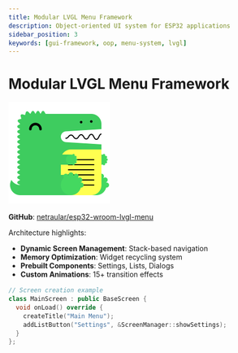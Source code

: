 ```yaml
---
title: Modular LVGL Menu Framework
description: Object-oriented UI system for ESP32 applications
sidebar_position: 3
keywords: [gui-framework, oop, menu-system, lvgl]
---
```


# Modular LVGL Menu Framework

![Menu Navigation Demo](./attachments/menu-transition.png "Animated Screen Transitions")

**GitHub**: [netraular/esp32-wroom-lvgl-menu](https://github.com/netraular/esp32-wroom-lvgl-menu)

Architecture highlights:

- **Dynamic Screen Management**: Stack-based navigation
- **Memory Optimization**: Widget recycling system
- **Prebuilt Components**: Settings, Lists, Dialogs
- **Custom Animations**: 15+ transition effects

```cpp
// Screen creation example
class MainScreen : public BaseScreen {
  void onLoad() override {
    createTitle("Main Menu");
    addListButton("Settings", &ScreenManager::showSettings);
  }
};
```